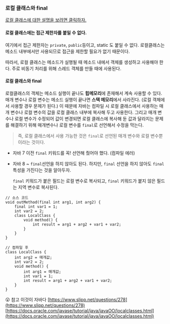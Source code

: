 
### 로컬 클래스와 final

[로컬 클래스에 대한 설명을 보려면 클릭하자.](./%20java-중첩클래스.md)

#### 로컬 클래스에는 접근 제한자를 붙일 수 없다.
여기에서 접근 제한자는 `private`, `public`등이고, static 도 붙일 수 없다.
로컬클래스는 메소드 내부에서만 사용되므로 접근을 제한할 필요가 없기 때문이다.

따라서, 로컬 클래스는 메소드가 실행될 때 메소드 내에서 객체를 생성하고 사용해야 한다.
주로 비동기 처리를 위해 스레드 객체를 만들 때에 사용된다.

#### 로컬 클래스와 final

로컬클래스의 객체는 메소드 실행이 끝나도 **힙메모리**에 존재해서 계속 사용할 수 있다.
매개 변수나 로컬 변수는 메소드 실행이 끝나면 **스택 메모리**에서 사라진다. (로컬 객체에서 사용할 경우 문제가 된다.)
이 때문에 자바는 컴파일 시 로컬 클래스에서 사용하는 매개 변수나 로컬 변수의 값을 로컬 클래스 내부에 복사해 두고 사용한다.
그리고 매개 변수나 로컬 변수가 수정되어 값이 변경되면 로컬 클래스에 복사해 둔 값과 달라지는 문제를 해결하기 위해
매개변수나 로컬 변수를 `final`로 선언해서 수정을 막는다.

> 즉, 로컬 클래스에서 사용 가능한 것은 `final`로 선언된 매개 변수와 로컬 변수뿐이라는 것이다.

- 자바 7 이전
    `final` 키워드를 꼭! 선언해 줬어야 했다. (컴파일 에러)
- 자바 8 ~
    `final`선언을 하지 않아도 된다.
    하지만, `final` 선언을 하지 않아도 `final` 특성을 가진다는 것을 알아두자.
    
    `final` 키워드가 붙은 필드는 로컬 변수로 복사되고,
    `final` 키워드가 붙지 않은 필드는 지역 변수로 복사된다.
```
// 소스 코드
void outMethod(final int arg1, int arg2) {
    final int var1 = 1;
    int var2 = 2;
    class LocalClass {
        void method() {
            int result = arg1 + arg2 + var1 + var2;
        }
    }
}

// 컴파일 후
class LocalClass {
    int arg2 = 매개값;
    int var2 = 2;
    void method() {
        int arg1 = 매개값;
        int var1 = 1;
        int result = arg1 + arg2 + var1 + var2;
    }
}
```

😮 참고
이것이 자바다
[https://www.slipp.net/questions/278](https://www.slipp.net/questions/278)
[https://docs.oracle.com/javase/tutorial/java/javaOO/localclasses.html](https://docs.oracle.com/javase/tutorial/java/javaOO/localclasses.html)
